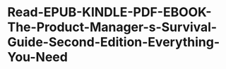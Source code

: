 # Read-EPUB-KINDLE-PDF-EBOOK-The-Product-Manager-s-Survival-Guide-Second-Edition-Everything-You-Need